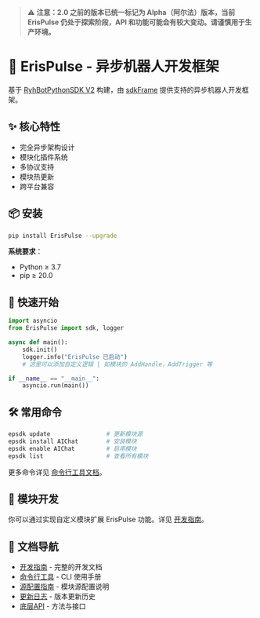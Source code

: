 > ⚠️ **注意：2.0 之前的版本已统一标记为 Alpha（阿尔法）版本，当前 ErisPulse 仍处于探索阶段，API 和功能可能会有较大变动。请谨慎用于生产环境。**

# 🚀 ErisPulse - 异步机器人开发框架

基于 [RyhBotPythonSDK V2](https://github.com/runoneall/RyhBotPythonSDK2) 构建，由 [sdkFrame](https://github.com/runoneall/sdkFrame) 提供支持的异步机器人开发框架。

## ✨ 核心特性
- 完全异步架构设计
- 模块化插件系统
- 多协议支持
- 模块热更新
- 跨平台兼容

## 📦 安装

```bash
pip install ErisPulse --upgrade
```

**系统要求**：
- Python ≥ 3.7
- pip ≥ 20.0

## 🚀 快速开始

```python
import asyncio
from ErisPulse import sdk, logger

async def main():
    sdk.init()
    logger.info("ErisPulse 已启动")
    # 这里可以添加自定义逻辑 | 如模块的 AddHandle，AddTrigger 等

if __name__ == "__main__":
    asyncio.run(main())
```

## 🛠️ 常用命令

```bash
epsdk update                # 更新模块源
epsdk install AIChat        # 安装模块
epsdk enable AIChat         # 启用模块
epsdk list                  # 查看所有模块
```
更多命令详见 [命令行工具文档](docs/CLI.md)。

## 🧩 模块开发

你可以通过实现自定义模块扩展 ErisPulse 功能。详见 [开发指南](docs/DEVELOPMENT.md)。

## 📖 文档导航
- [开发指南](docs/DEVELOPMENT.md) - 完整的开发文档
- [命令行工具](docs/CLI.md) - CLI 使用手册
- [源配置指南](docs/ORIGIN.md) - 模块源配置说明
- [更新日志](docs/CHANGELOG.md) - 版本更新历史
- [底层API](docs/REFERENCE.md) - 方法与接口